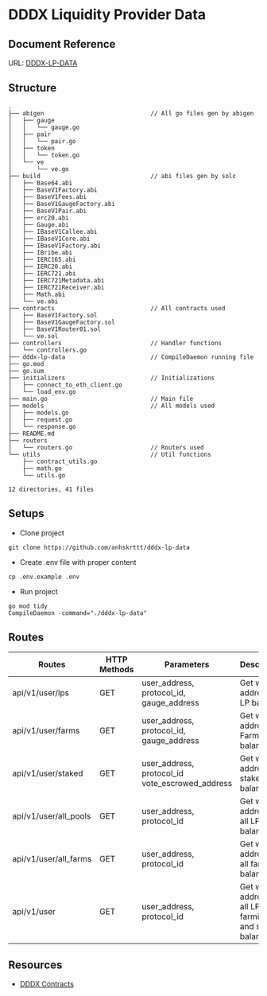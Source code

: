 # DDDX Liquidity Provider Data
## Document Reference
URL: [DDDX-LP-DATA](https://anhs-organization.gitbook.io/dddx-data/)
## Structure
```
.
├── abigen                              // All go files gen by abigen
│   ├── gauge
│   │   └── gauge.go
│   ├── pair
│   │   └── pair.go
│   ├── token
│   │   └── token.go
│   └── ve
│       └── ve.go
├── build                               // abi files gen by solc
│   ├── Base64.abi
│   ├── BaseV1Factory.abi
│   ├── BaseV1Fees.abi
│   ├── BaseV1GaugeFactory.abi
│   ├── BaseV1Pair.abi
│   ├── erc20.abi
│   ├── Gauge.abi
│   ├── IBaseV1Callee.abi
│   ├── IBaseV1Core.abi
│   ├── IBaseV1Factory.abi
│   ├── IBribe.abi
│   ├── IERC165.abi
│   ├── IERC20.abi
│   ├── IERC721.abi
│   ├── IERC721Metadata.abi
│   ├── IERC721Receiver.abi
│   ├── Math.abi
│   └── ve.abi
├── contracts                           // All contracts used
│   ├── BaseV1Factory.sol
│   ├── BaseV1GaugeFactory.sol
│   ├── BaseV1Router01.sol
│   └── ve.sol
├── controllers                         // Handler functions
│   └── controllers.go
├── dddx-lp-data                        // CompileDaemon running file
├── go.mod
├── go.sum
├── initializers                        // Initializations
│   ├── connect_to_eth_client.go
│   └── load_env.go
├── main.go                             // Main file
├── models                              // All models used
│   ├── models.go
│   ├── request.go
│   └── response.go
├── README.md
├── routers
│   └── routers.go                      // Routers used
└── utils                               // Util functions
    ├── contract_utils.go
    ├── math.go
    └── utils.go

12 directories, 41 files
```
## Setups
- Clone project
```
git clone https://github.com/anhskrttt/dddx-lp-data
```
- Create .env file with proper content
```
cp .env.example .env
```
- Run project
```
go mod tidy
CompileDaemon -command="./dddx-lp-data"
```


## Routes
| Routes                | HTTP Methods  | Parameters        | Description                               |
| -------------         | ------------- | ----------------- | ----------------------------------------- |
| api/v1/user/lps      | GET           | user_address, protocol_id, gauge_address              | Get wallet address's LP balance  |
| api/v1/user/farms      | GET           | user_address, protocol_id, gauge_address              | Get wallet address's Farming LP balance  |
| api/v1/user/staked      | GET           | user_address, protocol_id vote_escrowed_address            | Get wallet address's staked balance   |
| api/v1/user/all_pools      | GET           | user_address, protocol_id           | Get wallet address's all LP balance   |
| api/v1/user/all_farms      | GET           | user_address, protocol_id           | Get wallet address's all farming balance   |
| api/v1/user      | GET           | user_address, protocol_id           | Get wallet address's all LP, farming and staked balance   |

## Resources
* [DDDX Contracts](https://dddx.gitbook.io/dddx.io/tokenomics/contracts)